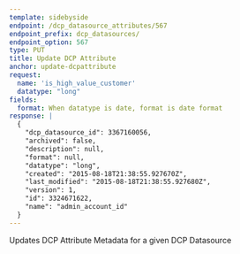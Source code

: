 ```yaml
---
template: sidebyside
endpoint: /dcp_datasource_attributes/567
endpoint_prefix: dcp_datasources/
endpoint_option: 567
type: PUT
title: Update DCP Attribute
anchor: update-dcpattribute
request:
  name: 'is_high_value_customer'
  datatype: "long"
fields:
  format: When datatype is date, format is date format
response: |
  {
    "dcp_datasource_id": 3367160056,
    "archived": false,
    "description": null,
    "format": null,
    "datatype": "long",
    "created": "2015-08-18T21:38:55.927670Z",
    "last_modified": "2015-08-18T21:38:55.927680Z",
    "version": 1,
    "id": 3324671622,
    "name": "admin_account_id"
  }
---
```

Updates DCP Attribute Metadata for a given DCP Datasource
